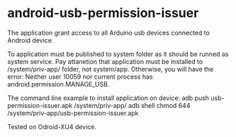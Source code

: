 # android-usb-permission-issuer
The application grant access to all Arduino usb devices connected to Android device.

To application must be published to system folder as it should be runned as system service.
Pay attanetion that application must be installed to /system/priv-app/ folder, not system/app.
Otherwise, you will have the error: Neither user 10059 nor current process has android.permission.MANAGE_USB.

The command line example to install application on device:
adb push usb-permission-issuer.apk /system/priv-app/
adb shell chmod 644 /system/priv-app/usb-permission-issuer.apk

Tested on Odroid-XU4 device.
